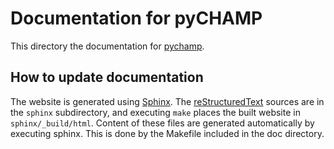 # Documentation for pyCHAMP

This directory the documentation for [pychamp](https://github.com/neelravi/pychamp).

## How to update documentation

The website is generated using [Sphinx](http://sphinx-doc.org/).
The [reStructuredText](http://sphinx-doc.org/rest.html) sources are in the `sphinx` subdirectory, and executing `make` places the built website in `sphinx/_build/html`. 
Content of these files are generated automatically by executing sphinx. This is done by the Makefile included in the doc directory.
